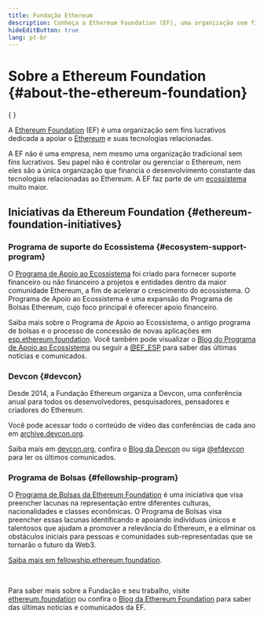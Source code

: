 ```yaml
---
title: Fundação Ethereum
description: Conheça a Ethereum Foundation (EF), uma organização sem fins lucrativos dedicada a apoiar o Ethereum e tecnologias relacionadas.
hideEditButton: true
lang: pt-br
---
```


# Sobre a Ethereum Foundation \{#about-the-ethereum-foundation}

{
<Logo/>
}

A [Ethereum Foundation](http://ethereum.foundation/) (EF) é uma organização sem fins lucrativos dedicada a apoiar o [Ethereum](/what-is-ethereum/) e suas tecnologias relacionadas.

A EF não é uma empresa, nem mesmo uma organização tradicional sem fins lucrativos. Seu papel não é controlar ou gerenciar o Ethereum, nem eles são a única organização que financia o desenvolvimento constante das tecnologias relacionadas ao Ethereum. A EF faz parte de um [ecossistema](/community/) muito maior.

## Iniciativas da Ethereum Foundation \{#ethereum-foundation-initiatives}

### Programa de suporte do Ecossistema \{#ecosystem-support-program}

O [Programa de Apoio ao Ecossistema](https://esp.ethereum.foundation/) foi criado para fornecer suporte financeiro ou não financeiro a projetos e entidades dentro da maior comunidade Ethereum, a fim de acelerar o crescimento do ecossistema. O Programa de Apoio ao Ecossistema é uma expansão do Programa de Bolsas Ethereum, cujo foco principal é oferecer apoio financeiro.

Saiba mais sobre o Programa de Apoio ao Ecossistema, o antigo programa de bolsas e o processo de concessão de novas aplicações em [esp.ethereum.foundation](https://esp.ethereum.foundation/). Você também pode visualizar o [Blog do Programa de Apoio ao Ecossistema](https://blog.ethereum.org/category/ecosystem-support-program/) ou seguir a [@EF_ESP](https://twitter.com/EF_ESP) para saber das últimas notícias e comunicados.

### Devcon \{#devcon}

Desde 2014, a Fundação Ethereum organiza a Devcon, uma conferência anual para todos os desenvolvedores, pesquisadores, pensadores e criadores do Ethereum.

Você pode acessar todo o conteúdo de vídeo das conferências de cada ano em [archive.devcon.org](https://archive.devcon.org/).

Saiba mais em [devcon.org](https://devcon.org/), confira o [Blog da Devcon](https://devcon.org/en/blogs/) ou siga [@efdevcon](https://twitter.com/EFDevcon) para ler os últimos comunicados.

### Programa de Bolsas \{#fellowship-program}

O [Programa de Bolsas da Ethereum Foundation](https://fellowship.ethereum.foundation/) é uma iniciativa que visa preencher lacunas na representação entre diferentes culturas, nacionalidades e classes econômicas. O Programa de Bolsas visa preencher essas lacunas identificando e apoiando indivíduos únicos e talentosos que ajudam a promover a relevância do Ethereum, e a eliminar os obstáculos iniciais para pessoas e comunidades sub-representadas que se tornarão o futuro da Web3.

[Saiba mais em fellowship.ethereum.foundation](https://fellowship.ethereum.foundation/).

<br/>

Para saber mais sobre a Fundação e seu trabalho, visite [ethereum.foundation](http://ethereum.foundation/) ou confira o [Blog da Ethereum Foundation](https://blog.ethereum.org/) para saber das últimas notícias e comunicados da EF.
